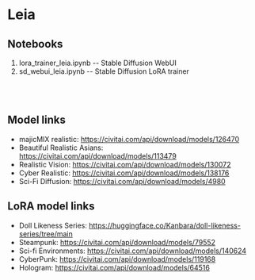 # Leia  

## Notebooks  
1. lora_trainer_leia.ipynb -- Stable Diffusion WebUI
2. sd_webui_leia.ipynb -- Stable Diffusion LoRA trainer
<br>
<br>

  
## Model links  
- majicMIX realistic: https://civitai.com/api/download/models/126470  
- Beautiful Realistic Asians: https://civitai.com/api/download/models/113479
- Realistic Vision: https://civitai.com/api/download/models/130072
- Cyber Realistic: https://civitai.com/api/download/models/138176
- Sci-Fi Diffusion: https://civitai.com/api/download/models/4980

## LoRA model links  
- Doll Likeness Series: https://huggingface.co/Kanbara/doll-likeness-series/tree/main  
- Steampunk: https://civitai.com/api/download/models/79552  
- Sci-fi Environments: https://civitai.com/api/download/models/140624  
- CyberPunk: https://civitai.com/api/download/models/119168
- Hologram: https://civitai.com/api/download/models/64516
